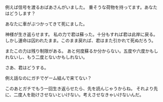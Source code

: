 例えば信号を渡るおばあさんがいました。
重そうな荷物を持ってます。あなたはどうします？

あなたに車がぶつかってきて死にました。

神様が生き返らせます。
私の力で君は蘇った。十分もすれば君は此岸に戻る。
しかし運命は囚われたまま。このまま戻れば、君はまた引かれて死ぬだろう。

またこの力は残り制限がある。
あと何度蘇るか分からない。五度や六度かもしれないし、もう二度とないかもしれない。

さあ、君はどうする。


例え話なのにガチでゲーム組んで来てない？

このあとガチでもう一回生き返らせたら、先を読んじゃうからね。
それより先に、二度人を助けさせないといけない。考えさせなきゃいけないんだ。